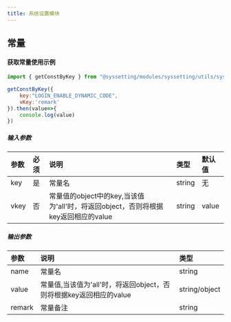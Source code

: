 ```yaml
---
title: 系统设置模块
---
```


## 常量
#### 获取常量使用示例
```js
import { getConstByKey } from "@syssetting/modules/syssetting/utils/syssettingsUtil";

getConstByKey({
    key:"LOGIN_ENABLE_DYNAMIC_CODE",
    vKey:'remark'
}).then(value=>{
    console.log(value)
})

```

##### 输入参数
| 参数 | 必须 | 说明 | 类型 | 默认值 |
|:----------------------------|:---------------|:---------------|:---------------|:---------------|
|key | 是 | 常量名|string|无|
|vkey | 否| 常量值的object中的key,当该值为'all'时，将返回object，否则将根据key返回相应的value|string|value|

##### 输出参数
| 参数 | 说明 | 类型 |
|:-|:-|:--|
|name  | 常量名|string|
|value |  常量值,当该值为'all'时，将返回object，否则将根据key返回相应的value|string/object|
|remark |  常量备注|string|